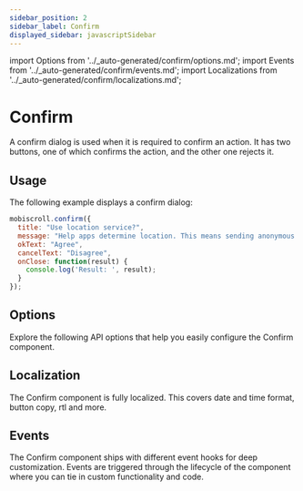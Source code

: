 ```yaml
---
sidebar_position: 2
sidebar_label: Confirm
displayed_sidebar: javascriptSidebar
---
```


import Options from '../\_auto-generated/confirm/options.md';
import Events from '../\_auto-generated/confirm/events.md';
import Localizations from '../\_auto-generated/confirm/localizations.md';

# Confirm

A confirm dialog is used when it is required to confirm an action.
It has two buttons, one of which confirms the action, and the other one rejects it.

## Usage

The following example displays a confirm dialog:

```js
mobiscroll.confirm({
  title: "Use location service?",
  message: "Help apps determine location. This means sending anonymous location data, even when no apps are running.",
  okText: "Agree",
  cancelText: "Disagree",
  onClose: function(result) {
    console.log('Result: ', result);
  }
});
```

<div className="option-list">

## Options
Explore the following API options that help you easily configure the Confirm component.

<Options />

## Localization
The Confirm component is fully localized. This covers date and time format, button copy, rtl and more.

<Localizations />

## Events
The Confirm component ships with different event hooks for deep customization. Events are triggered through the lifecycle of the component where you can tie in custom functionality and code.

<Events />

</div>
